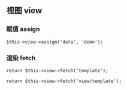 
## 视图  view

### 赋值 assign
~~~
$this->view->assign('data', 'demo');
~~~

### 渲染 fetch
~~~
return $this->view->fetch('template');
~~~
~~~
return $this->view->fetch('view/template');
~~~